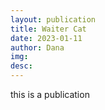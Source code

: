 ```yaml
---
layout: publication
title: Waiter Cat
date: 2023-01-11
author: Dana
img:
desc:
---
```


this is a publication
